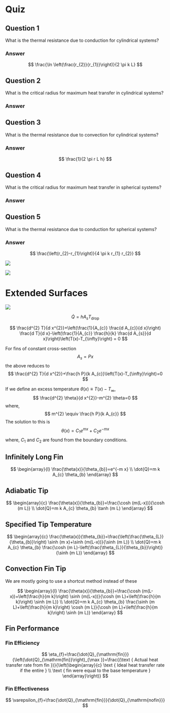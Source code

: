 # Quiz

## Question 1

What is the thermal resistance due to conduction for cylindrical
systems?

### Answer

$$
\frac{\ln \left(\frac{r_{2}}{r_{1}}\right)}{2 \pi k L}
$$

## Question 2

What is the critical radius for maximum heat transfer in cylindrical
systems?

### Answer

## Question 3

What is the thermal resistance due to convection for cylindrical
systems?

### Answer

$$
\frac{1}{2 \pi r L h}
$$

## Question 4

What is the critical radius for maximum heat transfer in spherical
systems?

### Answer

## Question 5

What is the thermal resistance due to conduction for spherical systems?

### Answer

$$
\frac{\left(r_{2}-r_{1}\right)}{4 \pi k r_{1} r_{2}}
$$

![](!imgdir/3904e3fa833446b37af85a28aaf996a404acdd30.png)

![](!imgdir/232bbb53ce3555a6264e392eb89b5361a1bdca18.png)

# Extended Surfaces

![](!imgdir/f38c56d4228270312319378c1b98e0b5784e7236.png)

$$
\dot{Q}=h A_{s} T_{\mathrm{drop}}
$$

$$
\frac{d^{2} T}{d x^{2}}+\left(\frac{1}{A_{c}} \frac{d A_{c}}{d x}\right) \frac{d T}{d x}-\left(\frac{1}{A_{c}} \frac{h}{k} \frac{d A_{s}}{d x}\right)\left(T(x)-T_{\infty}\right) = 0
$$

For fins of constant cross-section $$
A_{s}=P x
$$ the above reduces to $$
\frac{d^{2} T}{d x^{2}}+\frac{h P}{k A_{c}}\left(T(x)-T_{\infty}\right)=0
$$

If we define an excess temperature $\theta(x) \equiv T(x)-T_{\infty}$,
$$
\frac{d^{2} \theta}{d x^{2}}-m^{2} \theta=0
$$ where, $$
m^{2} \equiv \frac{h P}{k A_{c}}
$$ The solution to this is $$
\theta(x)=C_{1} e^{m x}+C_{2} e^{-m x}
$$ where, $C_{1}$ and $C_{2}$ are found from the boundary conditions.

## Infinitely Long Fin

$$
\begin{array}{l}
\frac{\theta(x)}{\theta_{b}}=e^{-m x} \\
\dot{Q}=m k A_{c} \theta_{b}
\end{array}
$$

## Adiabatic Tip

$$
\begin{array}{c}
\frac{\theta(x)}{\theta_{b}}=\frac{\cosh (m(L-x))}{\cosh (m L)} \\
\dot{Q}=m k A_{c} \theta_{b} \tanh (m L)
\end{array}
$$

## Specified Tip Temperature

$$
\begin{array}{c}
\frac{\theta(x)}{\theta_{b}}=\frac{\left(\frac{\theta_{L}}{\theta_{b}}\right) \sinh (m x)+\sinh (m(L-x))}{\sinh (m L)} \\
\dot{Q}=m k A_{c} \theta_{b} \frac{\cosh (m L)-\left(\frac{\theta_{L}}{\theta_{b}}\right)}{\sinh (m L)}
\end{array}
$$

## Convection Fin Tip

We are mostly going to use a shortcut method instead of these

$$
\begin{array}{l}
\frac{\theta(x)}{\theta_{b}}=\frac{\cosh (m(L-x))+\left(\frac{h}{m k}\right) \sinh (m(L-x))}{\cosh (m L)+\left(\frac{h}{m k}\right) \sinh (m L)} \\
\dot{Q}=m k A_{c} \theta_{b} \frac{\sinh (m L)+\left(\frac{h}{m k}\right) \cosh (m L)}{\cosh (m L)+\left(\frac{h}{m k}\right) \sinh (m L)}
\end{array}
$$

## Fin Performance

### Fin Efficiency

$$
\eta_{f}=\frac{\dot{Q}_{\mathrm{fin}}}{\left(\dot{Q}_{\mathrm{fin}}\right)_{\max }}=\frac{(\text { Actual heat transfer rate from fin })}{\left(\begin{array}{c}
\text { Ideal heat transfer rate if the entire } \\
\text { fin were equal to the base temperature }
\end{array}\right)}
$$

### Fin Effectiveness

$$
\varepsilon_{f}=\frac{\dot{Q}_{\mathrm{fin}}}{\dot{Q}_{\mathrm{nofin}}}
$$
